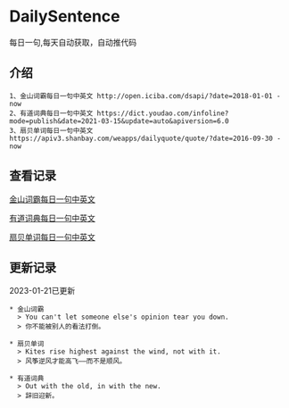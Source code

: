 # DailySentence

每日一句,每天自动获取，自动推代码

## 介绍

```
1、金山词霸每日一句中英文 http://open.iciba.com/dsapi/?date=2018-01-01 - now
2、有道词典每日一句中英文 https://dict.youdao.com/infoline?mode=publish&date=2021-03-15&update=auto&apiversion=6.0
3、扇贝单词每日一句中英文 https://apiv3.shanbay.com/weapps/dailyquote/quote/?date=2016-09-30 - now
```

## 查看记录

[金山词霸每日一句中英文](./data/iciba/)

[有道词典每日一句中英文](./data/youdao/)

[扇贝单词每日一句中英文](./data/shanbay/)

## 更新记录
2023-01-21已更新 
```
* 金山词霸
  > You can't let someone else's opinion tear you down.
  > 你不能被别人的看法打倒。

* 扇贝单词
  > Kites rise highest against the wind, not with it.
  > 风筝逆风才能高飞——而不是顺风。

* 有道词典
  > Out with the old, in with the new.
  > 辞旧迎新。

```
